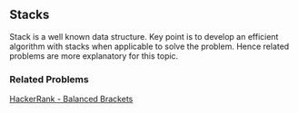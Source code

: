 ## Stacks
Stack is a well known data structure. Key point is to develop an efficient algorithm with stacks when applicable to 
solve the problem. Hence related problems are more explanatory for this topic. 

### Related Problems
[HackerRank - Balanced Brackets](../problems/hackerrank-balanced-brackets)
